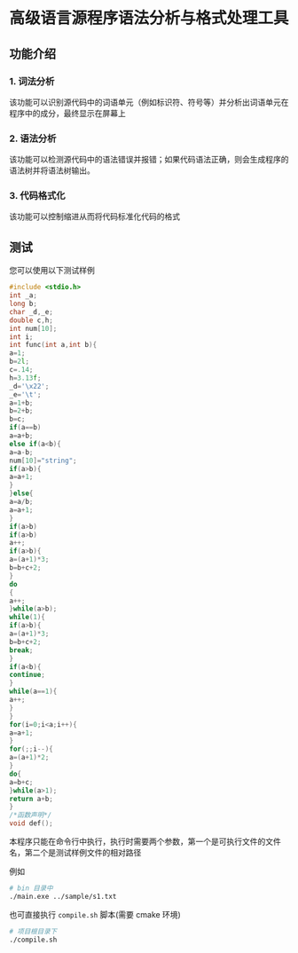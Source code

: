 # 高级语言源程序语法分析与格式处理工具

## 功能介绍

### 1. 词法分析

该功能可以识别源代码中的词语单元（例如标识符、符号等）并分析出词语单元在程序中的成分，最终显示在屏幕上

### 2. 语法分析

该功能可以检测源代码中的语法错误并报错；如果代码语法正确，则会生成程序的语法树并将语法树输出。

### 3. 代码格式化

该功能可以控制缩进从而将代码标准化代码的格式

## 测试

您可以使用以下测试样例

```c
#include <stdio.h>
int _a;
long b;
char _d,_e;
double c,h;
int num[10];
int i;
int func(int a,int b){
a=1;
b=2l;
c=.14;
h=3.13f;
_d='\x22';
_e='\t';
a=1+b;
b=2+b;
b=c;
if(a==b)
a=a+b;
else if(a<b){
a=a-b;
num[10]="string";
if(a>b){
a=a+1;
}
}else{
a=a/b;
a=a+1;
}
if(a>b)
if(a>b)
a++;
if(a>b){
a=(a+1)*3;
b=b+c+2;
}
do
{
a++;
}while(a>b);
while(1){
if(a>b){
a=(a+1)*3;
b=b+c+2;
break;
}
if(a<b){
continue;
}
while(a==1){
a++;
}
}
for(i=0;i<a;i++){
a=a+1;
}
for(;;i--){
a=(a+1)*2;
}
do{
a=b+c;
}while(a>1);
return a+b;
}
/*函数声明*/
void def();

```

本程序只能在命令行中执行，执行时需要两个参数，第一个是可执行文件的文件名，第二个是测试样例文件的相对路径

例如

```bash
# bin 目录中
./main.exe ../sample/s1.txt
```

也可直接执行 `compile.sh` 脚本(需要 cmake 环境)

```bash
# 项目根目录下
./compile.sh
```